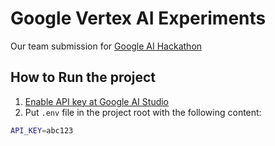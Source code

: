 # Google Vertex AI Experiments

Our team submission for [Google AI Hackathon](https://googleai.devpost.com/)

## How to Run the project

1. [Enable API key at Google AI Studio](https://aistudio.google.com/app/apikey)
2. Put `.env` file in the project root with the following content:

```sh
API_KEY=abc123
```
